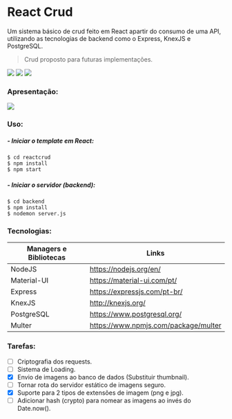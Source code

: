 # React Crud

Um sistema básico de crud feito em React apartir do consumo de uma API, utilizando as tecnologias de backend como o Express, KnexJS e PostgreSQL.
> Crud proposto para futuras implementações.

![](https://img.shields.io/github/stars/RuyVictor/reactcrud) ![](https://img.shields.io/github/repo-size/RuyVictor/reactcrud) ![](https://img.shields.io/github/contributors/RuyVictor/reactcrud)

### Apresentação:
![](https://github.com/RuyVictor/reactcrud/blob/master/apresentacao.gif?raw=true)

### Uso:

##### - Iniciar o template em React:

```
$ cd reactcrud
$ npm install
$ npm start
```

##### - Iniciar o servidor (backend):

```
$ cd backend
$ npm install
$ nodemon server.js
```

### Tecnologias:

| Managers e Bibliotecas | Links |
| ------ | ------ |
| NodeJS | https://nodejs.org/en/ |
| Material-UI | https://material-ui.com/pt/ |
| Express | https://expressjs.com/pt-br/ |
| KnexJS | http://knexjs.org/ |
| PostgreSQL | https://www.postgresql.org/ |
| Multer | https://www.npmjs.com/package/multer |

### Tarefas:

- [ ] Criptografia dos requests.
- [ ] Sistema de Loading.
- [x] Envio de imagens ao banco de dados (Substituir thumbnail).
- [ ] Tornar rota do servidor estático de imagens seguro.
- [x] Suporte para 2 tipos de extensões de imagem (png e jpg).
- [ ] Adicionar hash (crypto) para nomear as imagens ao invés do Date.now().
